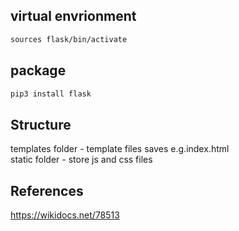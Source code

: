 ## virtual envrionment

```bash
sources flask/bin/activate
```

## package

```bash
pip3 install flask
```

## Structure

templates folder - template files saves e.g.index.html  
static folder - store js and css files

## References

https://wikidocs.net/78513
